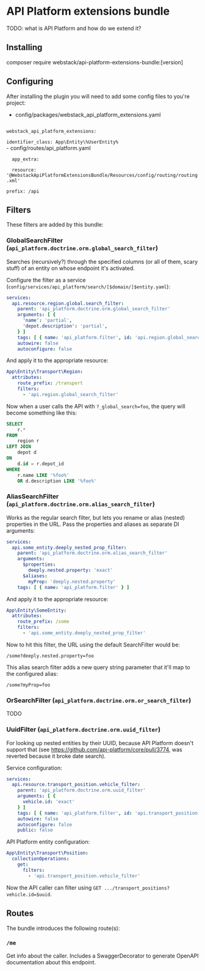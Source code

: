 # API Platform extensions bundle
TODO: what is API Platform and how do we extend it?

## Installing

composer require webstack/api-platform-extensions-bundle:[version]

## Configuring

After installing the plugin you will need to add some config files to you're project:

- config/packages/webstack_api_platform_extensions.yaml<br>
<code>
webstack_api_platform_extensions:<br>
identifier_class: App\Entity\%UserEntity%
</code>
- config/routes/api_platform.yaml<br/>
<code>
  app_extra:<br/>
  resource: '@WebstackApiPlatformExtensionsBundle/Resources/config/routing/routing.xml'
  <br/>prefix: /api
</code>

## Filters
These filters are added by this bundle:

### GlobalSearchFilter (`api_platform.doctrine.orm.global_search_filter`)
Searches (recursively?) through the specified columns (or all of them, scary stuff) of an entity on whose endpoint it's activated.

Configure the filter as a service (`config/services/api_platform/search/[$domain/]$entity.yaml`):
```yaml
services:
  api.resource.region.global.search_filter:
    parent: 'api_platform.doctrine.orm.global_search_filter'
    arguments: [ {
      'name': 'partial',
      'depot.description': 'partial',
    } ]
    tags: [ { name: 'api_platform.filter', id: 'api.region.global_search_filter' } ]
    autowire: false
    autoconfigure: false
```

And apply it to the appropriate resource:
```yaml
App\Entity\Transport\Region:
  attributes:
    route_prefix: /transport
    filters:
      - 'api.region.global_search_filter'
```

Now when a user calls the API with `?_global_search=foo`, the query will become something like this:

```sql
SELECT 
    r.*
FROM 
    region r
LEFT JOIN
    depot d
ON
    d.id = r.depot_id
WHERE
    r.name LIKE '%foo%' 
    OR d.description LIKE '%foo%'
```

### AliasSearchFilter (`api_platform.doctrine.orm.alias_search_filter`)
Works as the regular search filter, but lets you rename or alias (nested) properties in the URL.  Pass the properties and aliases as separate DI arguments:

```yaml
services:
  api.some_entity.deeply_nested_prop_filter:
    parent: 'api_platform.doctrine.orm.alias_search_filter'
    arguments:
      $properties:
        deeply.nested.property: 'exact'
      $aliases:
        myProp: 'deeply.nested.property'
    tags: [ { name: 'api_platform.filter' } ]
```

And apply it to the appropriate resource:
```yaml
App\Entity\SomeEntity:
  attributes:
    route_prefix: /some
    filters:
      - 'api.some_entity.deeply_nested_prop_filter'
```

Now to hit this filter, the URL using the default SearchFilter would be:

    /some?deeply.nested.property=foo

This alias search filter adds a new query string parameter that it'll map to the configured alias:

    /some?myProp=foo

### OrSearchFilter (`api_platform.doctrine.orm.or_search_filter`)
TODO

### UuidFilter (`api_platform.doctrine.orm.uuid_filter`)
For looking up nested entities by their UUID, because API Platform doesn't support that (see https://github.com/api-platform/core/pull/3774, was reverted because it broke date search).

Service configuration:
```yaml
services:
  api.resource.transport_position.vehicle_filter:
    parent: 'api_platform.doctrine.orm.uuid_filter'
    arguments: [ {
      vehicle.id: 'exact'
    } ]
    tags: [ { name: 'api_platform.filter', id: 'api.transport_position.vehicle_filter' } ]
    autowire: false
    autoconfigure: false
    public: false
```

API Platform entity configuration:
```yaml
App\Entity\Transport\Position:
  collectionOperations:
    get:
      filters:
        - 'api.transport_position.vehicle_filter'
```

Now the API caller can filter using `GET .../transport_positions?vehicle.id=$uuid`.

## Routes
The bundle introduces the following route(s):

### `/me`
Get info about the caller. Includes a SwaggerDecorator to generate OpenAPI documentation about this endpoint.
